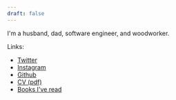```yaml
---
draft: false
---
```


I'm a husband, dad, software engineer, and woodworker.

Links: 

  - [Twitter](https://twitter.com/AndrewVos)
  - [Instagram](https://www.instagram.com/AndrewVos/)
  - [Github](https://github.com/AndrewVos)
  - [CV (pdf)](/cv/AndrewVos.pdf)
  - [Books I've read](/books)
